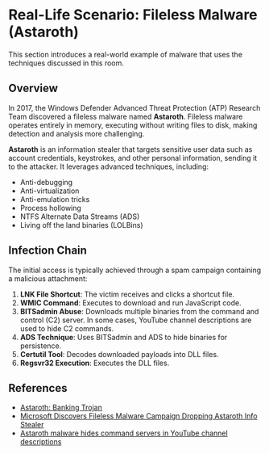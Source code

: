 # Real-Life Scenario: Fileless Malware (Astaroth)

This section introduces a real-world example of malware that uses the techniques discussed in this room.

## Overview

In 2017, the Windows Defender Advanced Threat Protection (ATP) Research Team discovered a fileless malware named **Astaroth**. Fileless malware operates entirely in memory, executing without writing files to disk, making detection and analysis more challenging.

**Astaroth** is an information stealer that targets sensitive user data such as account credentials, keystrokes, and other personal information, sending it to the attacker. It leverages advanced techniques, including:

- Anti-debugging
- Anti-virtualization
- Anti-emulation tricks
- Process hollowing
- NTFS Alternate Data Streams (ADS)
- Living off the land binaries (LOLBins)

## Infection Chain

The initial access is typically achieved through a spam campaign containing a malicious attachment:

1. **LNK File Shortcut**: The victim receives and clicks a shortcut file.
2. **WMIC Command**: Executes to download and run JavaScript code.
3. **BITSadmin Abuse**: Downloads multiple binaries from the command and control (C2) server. In some cases, YouTube channel descriptions are used to hide C2 commands.
4. **ADS Technique**: Uses BITSadmin and ADS to hide binaries for persistence.
5. **Certutil Tool**: Decodes downloaded payloads into DLL files.
6. **Regsvr32 Execution**: Executes the DLL files.

## References

- [Astaroth: Banking Trojan](https://www.cybereason.com/blog/threat-analysis-report-astaroth-banking-trojan)
- [Microsoft Discovers Fileless Malware Campaign Dropping Astaroth Info Stealer](https://www.microsoft.com/security/blog/2019/06/11/dismantling-a-fileless-campaign-bankers-and-infos-stealers-in-living-off-the-land-attacks/)
- [Astaroth malware hides command servers in YouTube channel descriptions](https://www.bleepingcomputer.com/news/security/astaroth-malware-hides-command-servers-in-youtube-channel-descriptions/)